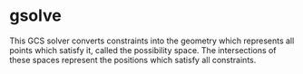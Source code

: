 # gsolve

This GCS solver converts constraints into the geometry which represents all points which satisfy it, called the possibility space. The intersections of these spaces represent the positions which satisfy all constraints.